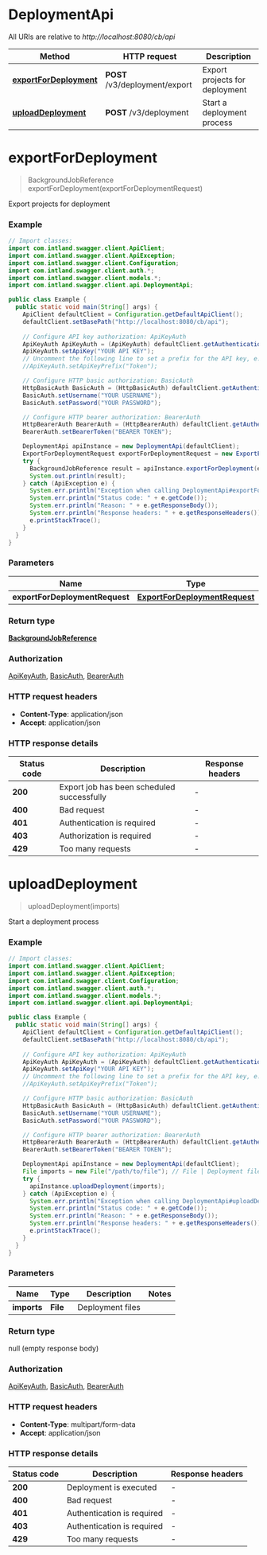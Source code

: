 # DeploymentApi

All URIs are relative to *http://localhost:8080/cb/api*

Method | HTTP request | Description
------------- | ------------- | -------------
[**exportForDeployment**](DeploymentApi.md#exportForDeployment) | **POST** /v3/deployment/export | Export projects for deployment
[**uploadDeployment**](DeploymentApi.md#uploadDeployment) | **POST** /v3/deployment | Start a deployment process


<a name="exportForDeployment"></a>
# **exportForDeployment**
> BackgroundJobReference exportForDeployment(exportForDeploymentRequest)

Export projects for deployment

### Example
```java
// Import classes:
import com.intland.swagger.client.ApiClient;
import com.intland.swagger.client.ApiException;
import com.intland.swagger.client.Configuration;
import com.intland.swagger.client.auth.*;
import com.intland.swagger.client.models.*;
import com.intland.swagger.client.api.DeploymentApi;

public class Example {
  public static void main(String[] args) {
    ApiClient defaultClient = Configuration.getDefaultApiClient();
    defaultClient.setBasePath("http://localhost:8080/cb/api");
    
    // Configure API key authorization: ApiKeyAuth
    ApiKeyAuth ApiKeyAuth = (ApiKeyAuth) defaultClient.getAuthentication("ApiKeyAuth");
    ApiKeyAuth.setApiKey("YOUR API KEY");
    // Uncomment the following line to set a prefix for the API key, e.g. "Token" (defaults to null)
    //ApiKeyAuth.setApiKeyPrefix("Token");

    // Configure HTTP basic authorization: BasicAuth
    HttpBasicAuth BasicAuth = (HttpBasicAuth) defaultClient.getAuthentication("BasicAuth");
    BasicAuth.setUsername("YOUR USERNAME");
    BasicAuth.setPassword("YOUR PASSWORD");

    // Configure HTTP bearer authorization: BearerAuth
    HttpBearerAuth BearerAuth = (HttpBearerAuth) defaultClient.getAuthentication("BearerAuth");
    BearerAuth.setBearerToken("BEARER TOKEN");

    DeploymentApi apiInstance = new DeploymentApi(defaultClient);
    ExportForDeploymentRequest exportForDeploymentRequest = new ExportForDeploymentRequest(); // ExportForDeploymentRequest | 
    try {
      BackgroundJobReference result = apiInstance.exportForDeployment(exportForDeploymentRequest);
      System.out.println(result);
    } catch (ApiException e) {
      System.err.println("Exception when calling DeploymentApi#exportForDeployment");
      System.err.println("Status code: " + e.getCode());
      System.err.println("Reason: " + e.getResponseBody());
      System.err.println("Response headers: " + e.getResponseHeaders());
      e.printStackTrace();
    }
  }
}
```

### Parameters

Name | Type | Description  | Notes
------------- | ------------- | ------------- | -------------
 **exportForDeploymentRequest** | [**ExportForDeploymentRequest**](ExportForDeploymentRequest.md)|  |

### Return type

[**BackgroundJobReference**](BackgroundJobReference.md)

### Authorization

[ApiKeyAuth](../README.md#ApiKeyAuth), [BasicAuth](../README.md#BasicAuth), [BearerAuth](../README.md#BearerAuth)

### HTTP request headers

 - **Content-Type**: application/json
 - **Accept**: application/json

### HTTP response details
| Status code | Description | Response headers |
|-------------|-------------|------------------|
**200** | Export job has been scheduled successfully |  -  |
**400** | Bad request |  -  |
**401** | Authentication is required |  -  |
**403** | Authorization is required |  -  |
**429** | Too many requests |  -  |

<a name="uploadDeployment"></a>
# **uploadDeployment**
> uploadDeployment(imports)

Start a deployment process

### Example
```java
// Import classes:
import com.intland.swagger.client.ApiClient;
import com.intland.swagger.client.ApiException;
import com.intland.swagger.client.Configuration;
import com.intland.swagger.client.auth.*;
import com.intland.swagger.client.models.*;
import com.intland.swagger.client.api.DeploymentApi;

public class Example {
  public static void main(String[] args) {
    ApiClient defaultClient = Configuration.getDefaultApiClient();
    defaultClient.setBasePath("http://localhost:8080/cb/api");
    
    // Configure API key authorization: ApiKeyAuth
    ApiKeyAuth ApiKeyAuth = (ApiKeyAuth) defaultClient.getAuthentication("ApiKeyAuth");
    ApiKeyAuth.setApiKey("YOUR API KEY");
    // Uncomment the following line to set a prefix for the API key, e.g. "Token" (defaults to null)
    //ApiKeyAuth.setApiKeyPrefix("Token");

    // Configure HTTP basic authorization: BasicAuth
    HttpBasicAuth BasicAuth = (HttpBasicAuth) defaultClient.getAuthentication("BasicAuth");
    BasicAuth.setUsername("YOUR USERNAME");
    BasicAuth.setPassword("YOUR PASSWORD");

    // Configure HTTP bearer authorization: BearerAuth
    HttpBearerAuth BearerAuth = (HttpBearerAuth) defaultClient.getAuthentication("BearerAuth");
    BearerAuth.setBearerToken("BEARER TOKEN");

    DeploymentApi apiInstance = new DeploymentApi(defaultClient);
    File imports = new File("/path/to/file"); // File | Deployment files
    try {
      apiInstance.uploadDeployment(imports);
    } catch (ApiException e) {
      System.err.println("Exception when calling DeploymentApi#uploadDeployment");
      System.err.println("Status code: " + e.getCode());
      System.err.println("Reason: " + e.getResponseBody());
      System.err.println("Response headers: " + e.getResponseHeaders());
      e.printStackTrace();
    }
  }
}
```

### Parameters

Name | Type | Description  | Notes
------------- | ------------- | ------------- | -------------
 **imports** | **File**| Deployment files |

### Return type

null (empty response body)

### Authorization

[ApiKeyAuth](../README.md#ApiKeyAuth), [BasicAuth](../README.md#BasicAuth), [BearerAuth](../README.md#BearerAuth)

### HTTP request headers

 - **Content-Type**: multipart/form-data
 - **Accept**: application/json

### HTTP response details
| Status code | Description | Response headers |
|-------------|-------------|------------------|
**200** | Deployment is executed |  -  |
**400** | Bad request |  -  |
**401** | Authentication is required |  -  |
**403** | Authentication is required |  -  |
**429** | Too many requests |  -  |


